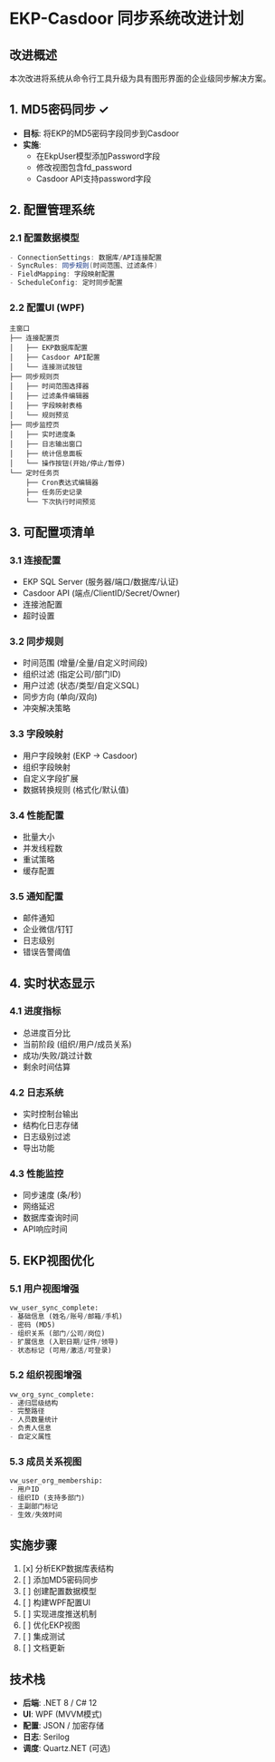 # EKP-Casdoor 同步系统改进计划

## 改进概述
本次改进将系统从命令行工具升级为具有图形界面的企业级同步解决方案。

## 1. MD5密码同步 ✓
- **目标**: 将EKP的MD5密码字段同步到Casdoor
- **实施**: 
  - 在EkpUser模型添加Password字段
  - 修改视图包含fd_password
  - Casdoor API支持password字段

## 2. 配置管理系统
### 2.1 配置数据模型
```csharp
- ConnectionSettings: 数据库/API连接配置
- SyncRules: 同步规则(时间范围、过滤条件)
- FieldMapping: 字段映射配置
- ScheduleConfig: 定时同步配置
```

### 2.2 配置UI (WPF)
```
主窗口
├── 连接配置页
│   ├── EKP数据库配置
│   ├── Casdoor API配置
│   └── 连接测试按钮
├── 同步规则页
│   ├── 时间范围选择器
│   ├── 过滤条件编辑器
│   ├── 字段映射表格
│   └── 规则预览
├── 同步监控页
│   ├── 实时进度条
│   ├── 日志输出窗口
│   ├── 统计信息面板
│   └── 操作按钮(开始/停止/暂停)
└── 定时任务页
    ├── Cron表达式编辑器
    ├── 任务历史记录
    └── 下次执行时间预览
```

## 3. 可配置项清单
### 3.1 连接配置
- EKP SQL Server (服务器/端口/数据库/认证)
- Casdoor API (端点/ClientID/Secret/Owner)
- 连接池配置
- 超时设置

### 3.2 同步规则
- 时间范围 (增量/全量/自定义时间段)
- 组织过滤 (指定公司/部门ID)
- 用户过滤 (状态/类型/自定义SQL)
- 同步方向 (单向/双向)
- 冲突解决策略

### 3.3 字段映射
- 用户字段映射 (EKP -> Casdoor)
- 组织字段映射
- 自定义字段扩展
- 数据转换规则 (格式化/默认值)

### 3.4 性能配置
- 批量大小
- 并发线程数
- 重试策略
- 缓存配置

### 3.5 通知配置
- 邮件通知
- 企业微信/钉钉
- 日志级别
- 错误告警阈值

## 4. 实时状态显示
### 4.1 进度指标
- 总进度百分比
- 当前阶段 (组织/用户/成员关系)
- 成功/失败/跳过计数
- 剩余时间估算

### 4.2 日志系统
- 实时控制台输出
- 结构化日志存储
- 日志级别过滤
- 导出功能

### 4.3 性能监控
- 同步速度 (条/秒)
- 网络延迟
- 数据库查询时间
- API响应时间

## 5. EKP视图优化
### 5.1 用户视图增强
```sql
vw_user_sync_complete:
- 基础信息 (姓名/账号/邮箱/手机)
- 密码 (MD5)
- 组织关系 (部门/公司/岗位)
- 扩展信息 (入职日期/证件/领导)
- 状态标记 (可用/激活/可登录)
```

### 5.2 组织视图增强
```sql
vw_org_sync_complete:
- 递归层级结构
- 完整路径
- 人员数量统计
- 负责人信息
- 自定义属性
```

### 5.3 成员关系视图
```sql
vw_user_org_membership:
- 用户ID
- 组织ID (支持多部门)
- 主副部门标记
- 生效/失效时间
```

## 实施步骤
1. [x] 分析EKP数据库表结构
2. [ ] 添加MD5密码同步
3. [ ] 创建配置数据模型
4. [ ] 构建WPF配置UI
5. [ ] 实现进度推送机制
6. [ ] 优化EKP视图
7. [ ] 集成测试
8. [ ] 文档更新

## 技术栈
- **后端**: .NET 8 / C# 12
- **UI**: WPF (MVVM模式)
- **配置**: JSON / 加密存储
- **日志**: Serilog
- **调度**: Quartz.NET (可选)
